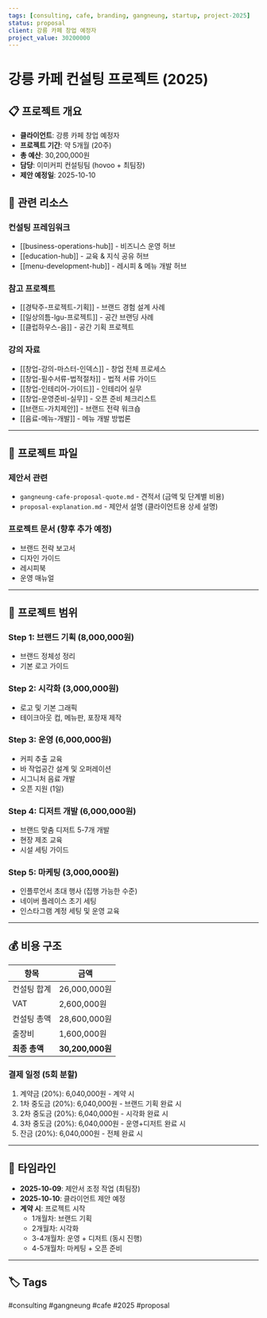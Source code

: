 ```yaml
---
tags: [consulting, cafe, branding, gangneung, startup, project-2025]
status: proposal
client: 강릉 카페 창업 예정자
project_value: 30200000
---
```


# 강릉 카페 컨설팅 프로젝트 (2025)

## 📋 프로젝트 개요

- **클라이언트**: 강릉 카페 창업 예정자
- **프로젝트 기간**: 약 5개월 (20주)
- **총 예산**: 30,200,000원
- **담당**: 이미커피 컨설팅팀 (hovoo + 최팀장)
- **제안 예정일**: 2025-10-10

## 🔗 관련 리소스

### 컨설팅 프레임워크
- [[business-operations-hub]] - 비즈니스 운영 허브
- [[education-hub]] - 교육 & 지식 공유 허브
- [[menu-development-hub]] - 레시피 & 메뉴 개발 허브

### 참고 프로젝트
- [[경탁주-프로젝트-기획]] - 브랜드 경험 설계 사례
- [[일상의틈-lgu-프로젝트]] - 공간 브랜딩 사례
- [[클럽하우스-음]] - 공간 기획 프로젝트

### 강의 자료
- [[창업-강의-마스터-인덱스]] - 창업 전체 프로세스
- [[창업-필수서류-법적절차]] - 법적 서류 가이드
- [[창업-인테리어-가이드]] - 인테리어 실무
- [[창업-운영준비-실무]] - 오픈 준비 체크리스트
- [[브랜드-가치제안]] - 브랜드 전략 워크숍
- [[음료-메뉴-개발]] - 메뉴 개발 방법론

---

## 📁 프로젝트 파일

### 제안서 관련
- `gangneung-cafe-proposal-quote.md` - 견적서 (금액 및 단계별 비용)
- `proposal-explanation.md` - 제안서 설명 (클라이언트용 상세 설명)

### 프로젝트 문서 (향후 추가 예정)
- 브랜드 전략 보고서
- 디자인 가이드
- 레시피북
- 운영 매뉴얼

---

## 🎯 프로젝트 범위

### Step 1: 브랜드 기획 (8,000,000원)
- 브랜드 정체성 정리
- 기본 로고 가이드

### Step 2: 시각화 (3,000,000원)
- 로고 및 기본 그래픽
- 테이크아웃 컵, 메뉴판, 포장재 제작

### Step 3: 운영 (6,000,000원)
- 커피 추출 교육
- 바 작업공간 설계 및 오퍼레이션
- 시그니처 음료 개발
- 오픈 지원 (1일)

### Step 4: 디저트 개발 (6,000,000원)
- 브랜드 맞춤 디저트 5-7개 개발
- 현장 제조 교육
- 시설 세팅 가이드

### Step 5: 마케팅 (3,000,000원)
- 인플루언서 초대 행사 (집행 가능한 수준)
- 네이버 플레이스 초기 세팅
- 인스타그램 계정 세팅 및 운영 교육

---

## 💰 비용 구조

| 항목 | 금액 |
|------|------|
| 컨설팅 합계 | 26,000,000원 |
| VAT | 2,600,000원 |
| 컨설팅 총액 | 28,600,000원 |
| 출장비 | 1,600,000원 |
| **최종 총액** | **30,200,000원** |

### 결제 일정 (5회 분할)
1. 계약금 (20%): 6,040,000원 - 계약 시
2. 1차 중도금 (20%): 6,040,000원 - 브랜드 기획 완료 시
3. 2차 중도금 (20%): 6,040,000원 - 시각화 완료 시
4. 3차 중도금 (20%): 6,040,000원 - 운영+디저트 완료 시
5. 잔금 (20%): 6,040,000원 - 전체 완료 시

---

## 📅 타임라인

- **2025-10-09**: 제안서 조정 작업 (최팀장)
- **2025-10-10**: 클라이언트 제안 예정
- **계약 시**: 프로젝트 시작
  - 1개월차: 브랜드 기획
  - 2개월차: 시각화
  - 3-4개월차: 운영 + 디저트 (동시 진행)
  - 4-5개월차: 마케팅 + 오픈 준비

---

## 🏷️ Tags

#consulting #gangneung #cafe #2025 #proposal
